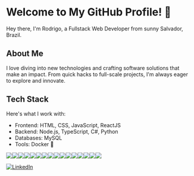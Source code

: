 # Welcome to My GitHub Profile! 👋

Hey there, I'm Rodrigo, a Fullstack Web Developer from sunny Salvador, Brazil.

## About Me
I love diving into new technologies and crafting software solutions that make an impact. From quick hacks to full-scale projects, I'm always eager to explore and innovate.

## Tech Stack
Here's what I work with:
- Frontend: HTML, CSS, JavaScript, ReactJS
- Backend: Node.js, TypeScript, C#, Python
- Databases: MySQL
- Tools: Docker 🐳

<!--
**rrodrigodlima/rrodrigodlima** is a ✨ _special_ ✨ repository because its `README.md` (this file) appears on your GitHub profile.

Here are some ideas to get you started:

- 🔭 I’m currently working on ...
- 🌱 I’m currently learning ...
- 👯 I’m looking to collaborate on ...
- 🤔 I’m looking for help with ...
- 💬 Ask me about ...
- 📫 How to reach me: ...
- 😄 Pronouns: ...
- ⚡ Fun fact: ...
-->
<img src="https://img.shields.io/badge/React-20232A?style=for-the-badge&logo=react&logoColor=61DAFB"/><img src="https://img.shields.io/badge/mysql-4479A1.svg?style=for-the-badge&logo=mysql&logoColor=white"/><img src="https://img.shields.io/badge/docker-%230db7ed.svg?style=for-the-badge&logo=docker&logoColor=white"/><img src="https://img.shields.io/badge/node.js-6DA55F?style=for-the-badge&logo=node.js&logoColor=white"/><img src="https://img.shields.io/badge/python-3670A0?style=for-the-badge&logo=python&logoColor=ffdd54"/><img src="https://img.shields.io/badge/typescript-%23007ACC.svg?style=for-the-badge&logo=typescript&logoColor=white"/><img src="https://img.shields.io/badge/c%23-%23239120.svg?style=for-the-badge&logo=csharp&logoColor=white"/><img src="https://img.shields.io/badge/npm-CB3837?style=for-the-badge&logo=npm&logoColor=white"/><img src="https://img.shields.io/badge/Jest-C21325?style=for-the-badge&logo=jest&logoColor=white"/><img src="https://img.shields.io/badge/Redux-593D88?style=for-the-badge&logo=redux&logoColor=white"/><img src="https://img.shields.io/badge/HTML5-E34F26?style=for-the-badge&logo=html5&logoColor=white"/><img src="https://img.shields.io/badge/JavaScript-323330?style=for-the-badge&logo=javascript&logoColor=F7DF1E"/><img src="https://img.shields.io/badge/CSS3-1572B6?style=for-the-badge&logo=css3&logoColor=white"/><img src="https://img.shields.io/badge/eslint-3A33D1?style=for-the-badge&logo=eslint&logoColor=white"/><img src="https://img.shields.io/badge/stylelint-000?style=for-the-badge&logo=stylelint&logoColor=white"/><img src="https://img.shields.io/badge/AWS-%23FF9900.svg?style=for-the-badge&logo=amazon-aws&logoColor=white"/>

<a href="https://www.linkedin.com/in/rodrigo-lima-dev/"><img alt="LinkedIn" src="https://img.shields.io/badge/LinkedIn-0077B5?style=for-the-badge&logo=linkedin&logoColor=white" /></a>

